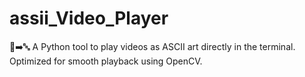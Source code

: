 # assii_Video_Player
🎥➡️🔤 A Python tool to play videos as ASCII art directly in the terminal. Optimized for smooth playback using OpenCV.
